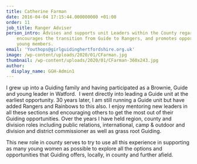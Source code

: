 ```yaml
---
title: Catherine Farman
date: 2016-04-04 17:15:44.000000000 +01:00
order: 11
job_title: Ranger Adviser
person_intro: Advises and supports unit Leaders within the County regarding Rangers,
    encourages the transition from Guide to Rangers, and promotes opportunities to
    young members.
email: 'Youthops@girlguidinghertfordshire.org.uk'
image: /wp-content/uploads/2020/01/CFarman.jpg
thumbnail: /wp-content/uploads/2020/01/CFarman-360x243.jpg
author:
  display_name: GGH-Admin1
---
```

I grew up into a Guiding family and having participated as a Brownie, Guide and young leader in Watford.  I went directly into leading a Guide unit at the earliest opportunity. 30 years later, I am still running a Guide unit but have added Rangers and Rainbows to this also. I enjoy mentoring new leaders in all these sections and encouraging others to get the most out of their Guiding opportunities. Over the years I have held region, county and division roles including public relations, international, camp &amp; outdoor and division and district commissioner as well as grass root Guiding.

This new role in county serves to try to use all this experience in supporting as many young women as possible to explore all the options and opportunities that Guiding offers, locally, in county and further afield.
